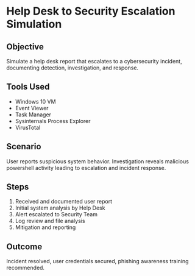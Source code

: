 # Help Desk to Security Escalation Simulation

## Objective
Simulate a help desk report that escalates to a cybersecurity incident, documenting detection, investigation, and response.

## Tools Used
- Windows 10 VM
- Event Viewer
- Task Manager
- Sysinternals Process Explorer
- VirusTotal

## Scenario
User reports suspicious system behavior. Investigation reveals malicious powershell activity leading to escalation and incident response.

## Steps
1. Received and documented user report
2. Initial system analysis by Help Desk
3. Alert escalated to Security Team
4. Log review and file analysis
5. Mitigation and reporting

## Outcome
Incident resolved, user credentials secured, phishing awareness training recommended.
